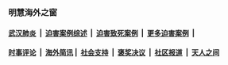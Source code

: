 
### 明慧海外之窗

####  [武汉肺炎](indexes/365.md?t=06232301) &nbsp;|&nbsp;  [迫害案例综述](indexes/328.md?t=06232301) &nbsp;|&nbsp; [迫害致死案例](indexes/277.md?t=06232301)  &nbsp;|&nbsp; [更多迫害案例](indexes/81.md?t=06232301)  &nbsp;|&nbsp; 
####  [时事评论](indexes/19.md?t=06232301) &nbsp;|&nbsp; [海外简讯](indexes/245.md?t=06232301)&nbsp;|&nbsp;  [社会支持](indexes/140.md?t=06232301) &nbsp;|&nbsp; [褒奖决议](indexes/282.md?t=06232301) &nbsp;|&nbsp; [社区报道](indexes/91.md?t=06232301)  &nbsp;|&nbsp; [天人之间](indexes/78.md?t=06232301) 

